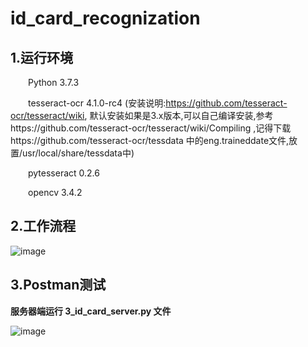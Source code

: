# id_card_recognization
## 1.运行环境
&emsp;&emsp;Python 3.7.3

&emsp;&emsp;tesseract-ocr 4.1.0-rc4 (安装说明:https://github.com/tesseract-ocr/tesseract/wiki, 默认安装如果是3.x版本,可以自己编译安装,参考https://github.com/tesseract-ocr/tesseract/wiki/Compiling ,记得下载https://github.com/tesseract-ocr/tessdata 中的eng.traineddate文件,放置/usr/local/share/tessdata中)

&emsp;&emsp;pytesseract 0.2.6

&emsp;&emsp;opencv 3.4.2

## 2.工作流程

![image](https://github.com/jh0905/id_card_recognization/blob/master/work_flow.png)

## 3.Postman测试

**服务器端运行 3_id_card_server.py 文件**

![image](https://github.com/jh0905/id_card_recognization/blob/master/postman.png)

